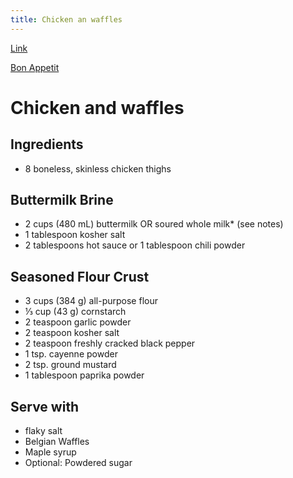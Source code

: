 ```yaml
---
title: Chicken an waffles
---
```


[Link](https://www.sweetteaandthyme.com/fried-chicken-waffles-spicy-honey-sauce/) 

[Bon Appetit](https://www.bonappetit.com/recipe/chicken-and-waffles-recipe) 

# Chicken and waffles

## Ingredients
- 8 boneless, skinless chicken thighs

## Buttermilk Brine
- 2 cups (480 mL) buttermilk OR soured whole milk* (see notes)
- 1 tablespoon kosher salt
- 2 tablespoons hot sauce or 1 tablespoon chili powder

## Seasoned Flour Crust
- 3 cups (384 g) all-purpose flour
- ⅓ cup (43 g) cornstarch
- 2 teaspoon garlic powder
- 2 teaspoon kosher salt
- 2 teaspoon freshly cracked black pepper
- 1 tsp. cayenne powder
- 2 tsp. ground mustard
- 1 tablespoon paprika powder

## Serve with
- flaky salt
- Belgian Waffles
- Maple syrup
- Optional: Powdered sugar

